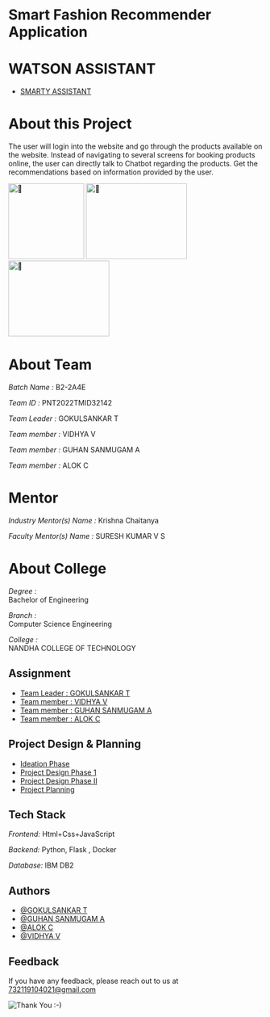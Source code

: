 # Smart Fashion Recommender Application

# WATSON ASSISTANT 
 - [SMARTY ASSISTANT](https://ibm-sfra.s3.ap.cloud-object-storage.appdomain.cloud/smarty.html)

# About this Project
The user will login into the website and go through the products available on the website.  Instead of navigating to several screens for booking products online, the user can directly talk to Chatbot regarding the products.  Get the recommendations based on information provided by the user.



<img src="https://devtechnosys.com/insights/wp-content/uploads/2020/11/chatbots.gif" alt="🌱" width="150" height="150"> <span>
<img src="https://i.pinimg.com/originals/58/31/1e/58311e3f691d9b4efd5e4d3d96f846b9.gif" alt="🌱" width="200" height="150"> </span><span><img src="https://cdn.dribbble.com/users/790118/screenshots/6971331/media/d1e6cf91d6df3a0ba4dcdffd0b4a05f2.gif" alt="🌱" width="200" height="150"></span>

# About Team 

*Batch Name :* B2-2A4E

*Team ID :* PNT2022TMID32142 


*Team Leader :* GOKULSANKAR T

*Team member :* VIDHYA V

*Team member :* GUHAN SANMUGAM A

*Team member :* ALOK C

# Mentor
*Industry Mentor(s) Name :* Krishna Chaitanya

*Faculty Mentor(s) Name :* SURESH KUMAR V S

# About College

*Degree	:*	
Bachelor of Engineering

*Branch	:*	
Computer Science Engineering

*College	:*	
NANDHA COLLEGE OF  TECHNOLOGY



## Assignment  

 - [Team Leader : GOKULSANKAR T](https://github.com/IBM-EPBL/IBM-Project-12548-1659453659/tree/main/Assignments/Team%20Lead%20-%20PARAMESHWARAN%20VK)
 - [Team member : VIDHYA V](https://github.com/IBM-EPBL/IBM-Project-12548-1659453659/tree/main/Assignments/Team%20member%20%20MANOJ%20ADHITHYAN%20A)
 - [Team member : GUHAN SANMUGAM A](https://github.com/IBM-EPBL/IBM-Project-12548-1659453659/tree/main/Assignments/Team%20member%20%20MOHANRAJ%20M)
 - [Team member : ALOK C](https://github.com/IBM-EPBL/IBM-Project-12548-1659453659/tree/main/Assignments/Team%20member%20%20DAYANITHI%20S)


## Project Design & Planning
- [Ideation Phase](https://github.com/IBM-EPBL/IBM-Project-12548-1659453659/tree/main/Project%20Design%20%26%20Planning/Ideation%20Phase)
- [Project Design Phase 1](https://github.com/IBM-EPBL/IBM-Project-12548-1659453659/tree/main/Project%20Design%20%26%20Planning/Project%20Design%20Phase%201)
- [Project Design Phase II](https://github.com/IBM-EPBL/IBM-Project-12548-1659453659/tree/main/Project%20Design%20%26%20Planning/Project%20Design%20Phase%20II)
- [Project Planning](https://github.com/IBM-EPBL/IBM-Project-12548-1659453659/tree/main/Project%20Design%20%26%20Planning/Project%20Planning)

## Tech Stack

*Frontend:* Html+Css+JavaScript

*Backend:* Python, Flask , Docker

*Database:* IBM DB2




## Authors

- [@GOKULSANKAR T](https://github.com/Vkparamesh)
- [@GUHAN SANMUGAM A](https://github.com/MANOJADHITHYAN)
- [@ALOK C](https://github.com/kalaitamizhan)
- [@VIDHYA V](https://github.com/mohanrajdoctor)


## Feedback

If you have any feedback, please reach out to us at 732119104021@gmail.com




![Thank You :-)](https://i0.wp.com/paulaspoint.com/wp-content/uploads/2018/04/thank-you.jpg?fit=275%2C183)
